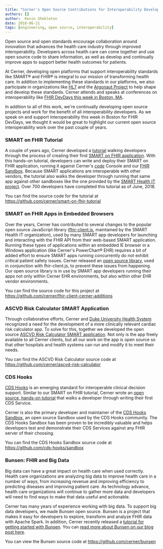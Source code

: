 ```yaml
---
title: "Cerner's Open Source Contributions for Interoperability Developers"
authors: []
author:  Kevin Shekleton
date: 2018-06-21
tags: [engineering, open source, interoperability]
---
```


Open source and open standards encourage collaboration around innovation that advances the health care industry through improved interoperability. Developers across health care can come together and use open source code to share information, as well as develop and continually improve apps to support better health outcomes for patients.

At Cerner, developing open platforms that support interoperability standards like SMART® and FHIR® is integral to our mission of transforming health care. In addition to implementing these standards in our platforms, we also participate in organizations like [HL7](http://www.hl7.org/) and the [Argonaut Project](http://argonautwiki.hl7.org/index.php?title=Main_Page) to help shape and develop these standards. Cerner attends and speaks at conferences on interoperability like [FHIR DevDays this week in Boston, MA](https://www.fhirdevdays.com/boston/).

In addition to all of this work, we're continually developing open source projects and work for the benefit of all interoperability developers. As we speak on and support interoperability this week in Boston for FHIR DevDays, we thought it would be great to highlight our current open source interoperability work over the past couple of years.

### SMART on FHIR Tutorial

A couple of years ago, Cerner developed a [tutorial](https://engineering.cerner.com/smart-on-fhir-tutorial/) walking developers through the process of creating their first [SMART on FHIR application](https://smarthealthit.org/). With this hands-on tutorial, developers can write and deploy their SMART on FHIR application, running it against Cerner's [_code_](https://code.cerner.com/) Console and our [FHIR Sandbox](https://fhir.cerner.com/). Because SMART applications are interoperable with other vendors, the tutorial also walks the developer through running that same app against other sandboxes like the one provided by the [SMART Health IT project](https://launch.smarthealthit.org/). Over 700 developers have completed this tutorial as of June, 2018.

You can find the source code for the tutorial at https://github.com/cerner/smart-on-fhir-tutorial

### SMART on FHIR Apps in Embedded Browsers

Over the years, Cerner has contributed to several changes to the popular open source JavaScript library ([fhir-client.js](https://github.com/smart-on-fhir/client-js), maintained by the SMART Health IT organization), used by many SMART app developers for launching and interacting with the FHIR API from their web-based SMART application. Running these types of applications within an embedded IE browser in a Windows application (like Cerner's PowerChart® EHR) requires a bit of added effort to ensure SMART apps running concurrently do not exhibit critical patient safety issues. Cerner released an [open source library](https://github.com/cerner/fhir-client-cerner-additions), used in conjunction with fhir-client.js, to prevent these issues from happening. Our open source library is in use by SMART app developers running their apps not only within Cerner EHR environments, but also within other EHR vendor environments.

You can find the source code for this project at https://github.com/cerner/fhir-client-cerner-additions

### ASCVD Risk Calculator SMART Application

Through collaborative efforts, Cerner and [Duke University Health System](https://www.dukehealth.org/) recognized a need for the development of a more clinically relevant cardiac risk calculator app. To solve for this, together we developed the open source [ASCVD Risk Calculator SMART application](https://apps.smarthealthit.org/app/ascvd-risk-calculator). Not only is the app freely available to all Cerner clients, but all our work on the app is open source so that other hospitals and health systems can  run and modify it to meet their needs.

You can find the ASCVD Risk Calculator source code at https://github.com/cerner/ascvd-risk-calculator

### CDS Hooks

[CDS Hooks](https://cds-hooks.org) is an emerging standard for interoperable clinical decision support. Similar to our SMART on FHIR tutorial, Cerner wrote an [open source, hands-on tutorial](https://github.com/cerner/cds-services-tutorial) that walks a developer through writing their first CDS Service.

Cerner is also the primary developer and maintainer of the [CDS Hooks Sandbox](https://sandbox.cds-hooks.org/), an open source Sandbox used by the CDS Hooks community. The CDS Hooks Sandbox has been proven to be incredibly valuable and helps developers test and demonstrate their CDS Services against any FHIR server of their choosing.

You can find the CDS Hooks Sandbox source code at https://github.com/cds-hooks/sandbox

### Bunsen: FHIR and Big Data

Big data can have a great impact on health care when used correctly. Health care organizations are analyzing big data to improve health care in a number of ways, from increasing revenue and improving efficiency to predicting diseases and improving patient care. As technology advance, health care organizations will continue to gather more data and developers will need to find ways to make that data useful and actionable.

Cerner has many years of experience working with big data. To support big data developers, we made Bunsen open source. Bunsen is a project that makes it easy for developers to explore, transform and analyze FHIR data with Apache Spark. In addition, Cerner recently released a [tutorial for getting started with Bunsen](https://github.com/cerner/bunsen-tutorial). You can [read more about Bunsen on our blog post here](https://engineering.cerner.com/blog/announcing-bunsen-fhir-data-with-apache-spark/).

You can view the Bunsen source code at https://github.com/cerner/bunsen
